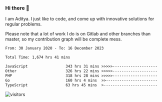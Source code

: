 ### Hi there 👋

I am Aditya. I just like to code, and come up with innovative solutions for regular problems.

Please note that a lot of work I do is on Gitlab and other branches than master, so my contribution graph will be complete mess.

<!--START_SECTION:waka-->

```txt
From: 30 January 2020 - To: 16 December 2023

Total Time: 1,674 hrs 41 mins

JavaScript                 343 hrs 31 mins >>>>>--------------------   20.51 %
Other                      326 hrs 22 mins >>>>>--------------------   19.49 %
PHP                        318 hrs 28 mins >>>>>--------------------   19.02 %
Go                         160 hrs 4 mins  >>-----------------------   09.56 %
TypeScript                 63 hrs 45 mins  >------------------------   03.81 %
```

<!--END_SECTION:waka-->

![visitors](https://visitor-badge.glitch.me/badge?page_id=BrainBuzzer.visitor-badge&left_color=green&right_color=red)
